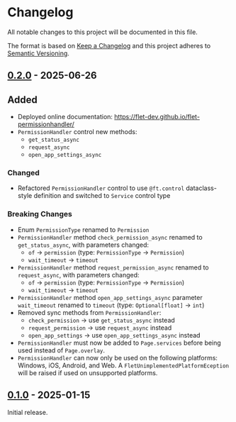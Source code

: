 # Changelog

All notable changes to this project will be documented in this file.

The format is based on [Keep a Changelog](http://keepachangelog.com/en/1.0.0/)
and this project adheres to [Semantic Versioning](http://semver.org/spec/v2.0.0.html).

## [0.2.0] - 2025-06-26

## Added

- Deployed online documentation: https://flet-dev.github.io/flet-permissionhandler/
- `PermissionHandler` control new methods: 
    - `get_status_async`
    - `request_async`
    - `open_app_settings_async`

### Changed

- Refactored `PermissionHandler` control to use `@ft.control` dataclass-style definition and switched to `Service` control type

### Breaking Changes

- Enum `PermissionType` renamed to `Permission`
- `PermissionHandler` method `check_permission_async` renamed to `get_status_async`, with parameters changed: 
    - `of` → `permission` (type: `PermissionType` → `Permission`)
    - `wait_timeout` → `timeout`
- `PermissionHandler` method `request_permission_async` renamed to `request_async`, with parameters changed: 
    - `of` → `permission` (type: `PermissionType` → `Permission`)
    - `wait_timeout` → `timeout`
- `PermissionHandler` method `open_app_settings_async` parameter `wait_timeout` renamed to `timeout` (type: `Optional[float]` → `int`)
- Removed sync methods from `PermissionHandler`: 
    - `check_permission` → use `get_status_async` instead
    - `request_permission` → use `request_async` instead
  - `open_app_settings` → use `open_app_settings_async` instead
- `PermissionHandler` must now be added to `Page.services` before being used instead of `Page.overlay`.
- `PermissionHandler` can now only be used on the following platforms: Windows, iOS, Android, and Web. A `FletUnimplementedPlatformEception` will be raised if used on unsupported platforms.

## [0.1.0] - 2025-01-15

Initial release.


[0.2.0]: https://github.com/flet-dev/flet-permission-handler/compare/0.1.0...0.2.0
[0.1.0]: https://github.com/flet-dev/flet-permission-handler/releases/tag/0.1.0